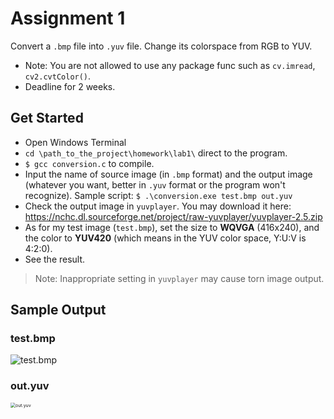 # Assignment 1
Convert a `.bmp` file into `.yuv` file. Change its colorspace from RGB to YUV.
* Note: You are not allowed to use any package func such as `cv.imread`, `cv2.cvtColor()`.
* Deadline for 2 weeks.
## Get Started
* Open Windows Terminal
* `cd \path_to_the_project\homework\lab1\` direct to the program.
* `$ gcc conversion.c` to compile.
* Input the name of source image (in `.bmp` format) and the output image (whatever you want, better in `.yuv` format or the program won't recognize). Sample script: `$ .\conversion.exe test.bmp out.yuv`
* Check the output image in `yuvplayer`. You may download it here: https://nchc.dl.sourceforge.net/project/raw-yuvplayer/yuvplayer-2.5.zip
* As for my test image (`test.bmp`), set the size to **WQVGA** (416x240), and the color to **YUV420** (which means in the YUV color space, Y:U:V is 4:2:0).
* See the result.
> Note: Inappropriate setting in `yuvplayer` may cause torn image output.
## Sample Output
### test.bmp

![test.bmp](/images/test.bmp)

### out.yuv

<img src="/images/out.png" alt="out.yuv" style="zoom: 50%;" />
